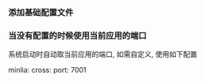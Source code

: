
### 添加基础配置文件

### 当没有配置的时候使用当前应用的端口


系统启动时自动取当前应用的端口, 如需自定义, 使用如下配置

minlia:
    cross:
        port: 7001